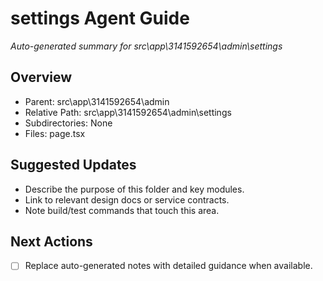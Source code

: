 ﻿# settings Agent Guide
*Auto-generated summary for src\app\3141592654\admin\settings*

## Overview
- Parent: src\app\3141592654\admin
- Relative Path: src\app\3141592654\admin\settings
- Subdirectories: None
- Files: page.tsx

## Suggested Updates
- Describe the purpose of this folder and key modules.
- Link to relevant design docs or service contracts.
- Note build/test commands that touch this area.

## Next Actions
- [ ] Replace auto-generated notes with detailed guidance when available.
